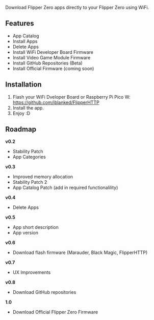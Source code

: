 Download Flipper Zero apps directly to your Flipper Zero using WiFi. 

## Features
- App Catalog
- Install Apps
- Delete Apps 
- Install WiFi Developer Board Firmware
- Install Video Game Module Firmware
- Install GitHub Repositories (Beta)
- Install Official Firmware (coming soon)

## Installation
1. Flash your WiFi Dveloper Board or Raspberry Pi Pico W: https://github.com/jblanked/FlipperHTTP
2. Install the app.
3. Enjoy :D

## Roadmap
**v0.2**
- Stability Patch
- App Categories

**v0.3**
- Improved memory allocation
- Stability Patch 2
- App Catalog Patch (add in required functionalility)

**v0.4**
- Delete Apps

**v0.5**
- App short description
- App version

**v0.6**
- Download flash firmware (Marauder, Black Magic, FlipperHTTP)

**v0.7**
- UX Improvements

**v0.8**
- Download GitHub repositories

**1.0**
- Download Official Flipper Zero Firmware